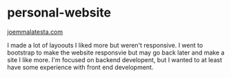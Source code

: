 # personal-website


[joemmalatesta.com](joemmalatesta.com)

I made a lot of layoouts I liked more but weren't responsive. I went to bootstrap to make the website responsvie but may go back later and make a site I like more. I'm focused on backend developent, but I wanted to at least have some experience with front end development. 
